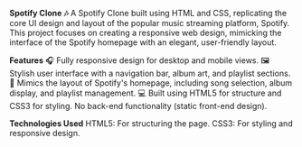**Spotify Clone 🎶**
A Spotify Clone built using HTML and CSS, replicating the core UI design and layout of the popular music streaming platform, Spotify. This project focuses on creating a responsive web design, mimicking the interface of the Spotify homepage with an elegant, user-friendly layout.

**Features**
🎧 Fully responsive design for desktop and mobile views.
🖼️ Stylish user interface with a navigation bar, album art, and playlist sections.
🎵 Mimics the layout of Spotify's homepage, including song selection, album display, and playlist management.
💻 Built using HTML5 for structure and CSS3 for styling.
No back-end functionality (static front-end design).

**Technologies Used**
HTML5: For structuring the page.
CSS3: For styling and responsive design.

